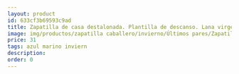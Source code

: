 ```yaml
---
layout: product
id: 633cf3b69593c9ad
title: Zapatilla de casa destalonada. Plantilla de descanso. Lana virgen
image: img/productos/zapatilla caballero/invierno/Últimos pares/Zapatilla de casa destalonada. Plantilla de descanso. Lana virgen=31=azul marino inviern.webp
price: 31
tags: azul marino inviern
description: 
order: 0
---
```

